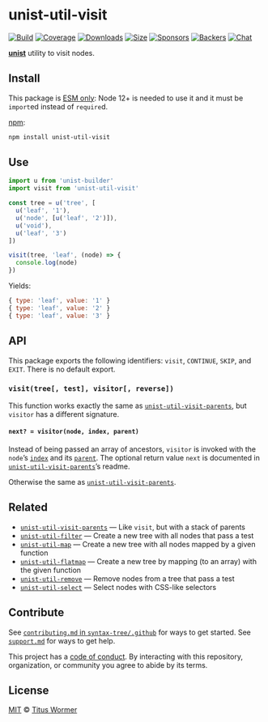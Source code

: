 # unist-util-visit

[![Build][build-badge]][build]
[![Coverage][coverage-badge]][coverage]
[![Downloads][downloads-badge]][downloads]
[![Size][size-badge]][size]
[![Sponsors][sponsors-badge]][collective]
[![Backers][backers-badge]][collective]
[![Chat][chat-badge]][chat]

[**unist**][unist] utility to visit nodes.

## Install

This package is [ESM only](https://gist.github.com/sindresorhus/a39789f98801d908bbc7ff3ecc99d99c):
Node 12+ is needed to use it and it must be `import`ed instead of `require`d.

[npm][]:

```sh
npm install unist-util-visit
```

## Use

```js
import u from 'unist-builder'
import visit from 'unist-util-visit'

const tree = u('tree', [
  u('leaf', '1'),
  u('node', [u('leaf', '2')]),
  u('void'),
  u('leaf', '3')
])

visit(tree, 'leaf', (node) => {
  console.log(node)
})
```

Yields:

```js
{ type: 'leaf', value: '1' }
{ type: 'leaf', value: '2' }
{ type: 'leaf', value: '3' }
```

## API

This package exports the following identifiers: `visit`, `CONTINUE`, `SKIP`, and
`EXIT`.
There is no default export.

### `visit(tree[, test], visitor[, reverse])`

This function works exactly the same as [`unist-util-visit-parents`][vp],
but `visitor` has a different signature.

#### `next? = visitor(node, index, parent)`

Instead of being passed an array of ancestors, `visitor` is invoked with the
`node`’s [`index`][index] and its [`parent`][parent].  The optional return value
`next` is documented in [`unist-util-visit-parents`][vp]’s readme.

Otherwise the same as [`unist-util-visit-parents`][vp].

## Related

*   [`unist-util-visit-parents`][vp]
    — Like `visit`, but with a stack of parents
*   [`unist-util-filter`](https://github.com/syntax-tree/unist-util-filter)
    — Create a new tree with all nodes that pass a test
*   [`unist-util-map`](https://github.com/syntax-tree/unist-util-map)
    — Create a new tree with all nodes mapped by a given function
*   [`unist-util-flatmap`](https://gitlab.com/staltz/unist-util-flatmap)
    — Create a new tree by mapping (to an array) with the given function
*   [`unist-util-remove`](https://github.com/syntax-tree/unist-util-remove)
    — Remove nodes from a tree that pass a test
*   [`unist-util-select`](https://github.com/syntax-tree/unist-util-select)
    — Select nodes with CSS-like selectors

## Contribute

See [`contributing.md` in `syntax-tree/.github`][contributing] for ways to get
started.
See [`support.md`][support] for ways to get help.

This project has a [code of conduct][coc].
By interacting with this repository, organization, or community you agree to
abide by its terms.

## License

[MIT][license] © [Titus Wormer][author]

<!-- Definition -->

[build-badge]: https://github.com/syntax-tree/unist-util-visit/workflows/main/badge.svg

[build]: https://github.com/syntax-tree/unist-util-visit/actions

[coverage-badge]: https://img.shields.io/codecov/c/github/syntax-tree/unist-util-visit.svg

[coverage]: https://codecov.io/github/syntax-tree/unist-util-visit

[downloads-badge]: https://img.shields.io/npm/dm/unist-util-visit.svg

[downloads]: https://www.npmjs.com/package/unist-util-visit

[size-badge]: https://img.shields.io/bundlephobia/minzip/unist-util-visit.svg

[size]: https://bundlephobia.com/result?p=unist-util-visit

[sponsors-badge]: https://opencollective.com/unified/sponsors/badge.svg

[backers-badge]: https://opencollective.com/unified/backers/badge.svg

[collective]: https://opencollective.com/unified

[chat-badge]: https://img.shields.io/badge/chat-discussions-success.svg

[chat]: https://github.com/syntax-tree/unist/discussions

[npm]: https://docs.npmjs.com/cli/install

[license]: license

[author]: https://wooorm.com

[contributing]: https://github.com/syntax-tree/.github/blob/HEAD/contributing.md

[support]: https://github.com/syntax-tree/.github/blob/HEAD/support.md

[coc]: https://github.com/syntax-tree/.github/blob/HEAD/code-of-conduct.md

[unist]: https://github.com/syntax-tree/unist

[vp]: https://github.com/syntax-tree/unist-util-visit-parents

[index]: https://github.com/syntax-tree/unist#index

[parent]: https://github.com/syntax-tree/unist#parent-1
